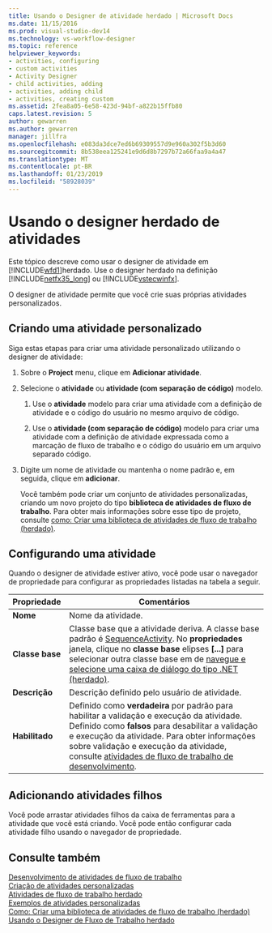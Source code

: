 ```yaml
---
title: Usando o Designer de atividade herdado | Microsoft Docs
ms.date: 11/15/2016
ms.prod: visual-studio-dev14
ms.technology: vs-workflow-designer
ms.topic: reference
helpviewer_keywords:
- activities, configuring
- custom activities
- Activity Designer
- child activities, adding
- activities, adding child
- activities, creating custom
ms.assetid: 2fea8a05-6e58-423d-94bf-a822b15ffb80
caps.latest.revision: 5
author: gewarren
ms.author: gewarren
manager: jillfra
ms.openlocfilehash: e083da3dce7ed6b69309557d9e960a302f5b3d60
ms.sourcegitcommit: 8b538eea125241e9d6d8b7297b72a66faa9a4a47
ms.translationtype: MT
ms.contentlocale: pt-BR
ms.lasthandoff: 01/23/2019
ms.locfileid: "58928039"
---
```

# <a name="using-the-legacy-activity-designer"></a>Usando o designer herdado de atividades
Este tópico descreve como usar o designer de atividade em [!INCLUDE[wfd1](../includes/wfd1-md.md)]herdado. Use o designer herdado na definição [!INCLUDE[netfx35_long](../includes/netfx35-long-md.md)] ou [!INCLUDE[vstecwinfx](../includes/vstecwinfx-md.md)].  
  
 O designer de atividade permite que você crie suas próprias atividades personalizados.  
  
## <a name="creating-a-custom-activity"></a>Criando uma atividade personalizado  
 Siga estas etapas para criar uma atividade personalizado utilizando o designer de atividade:  
  
1. Sobre o **Project** menu, clique em **Adicionar atividade**.  
  
2. Selecione o **atividade** ou **atividade (com separação de código)** modelo.  
  
   1.  Use o **atividade** modelo para criar uma atividade com a definição de atividade e o código do usuário no mesmo arquivo de código.  
  
   2.  Use o **atividade (com separação de código)** modelo para criar uma atividade com a definição de atividade expressada como a marcação de fluxo de trabalho e o código do usuário em um arquivo separado código.  
  
3. Digite um nome de atividade ou mantenha o nome padrão e, em seguida, clique em **adicionar**.  
  
   Você também pode criar um conjunto de atividades personalizadas, criando um novo projeto do tipo **biblioteca de atividades de fluxo de trabalho**. Para obter mais informações sobre esse tipo de projeto, consulte [como: Criar uma biblioteca de atividades de fluxo de trabalho (herdado)](../workflow-designer/how-to-create-a-workflow-activity-library-legacy.md).  
  
## <a name="configuring-an-activity"></a>Configurando uma atividade  
 Quando o designer de atividade estiver ativo, você pode usar o navegador de propriedade para configurar as propriedades listadas na tabela a seguir.  
  
|Propriedade|Comentários|  
|--------------|--------------|  
|**Nome**|Nome da atividade.|  
|**Classe base**|Classe base que a atividade deriva. A classe base padrão é [SequenceActivity](http://go.microsoft.com/fwlink?LinkID=65020). No **propriedades** janela, clique no **classe base** elipses **[...]**  para selecionar outra classe base em de [navegue e selecione uma caixa de diálogo do tipo .NET (herdado)](../workflow-designer/browse-and-select-a-dotnet-type-dialog-box-legacy.md).|  
|**Descrição**|Descrição definido pelo usuário de atividade.|  
|**Habilitado**|Definido como **verdadeira** por padrão para habilitar a validação e execução da atividade. Definido como **falsos** para desabilitar a validação e execução da atividade. Para obter informações sobre validação e execução da atividade, consulte [atividades de fluxo de trabalho de desenvolvimento](http://go.microsoft.com/fwlink?LinkID=65024).|  
  
## <a name="adding-child-activities"></a>Adicionando atividades filhos  
 Você pode arrastar atividades filhos da caixa de ferramentas para a atividade que você está criando. Você pode então configurar cada atividade filho usando o navegador de propriedade.  
  
## <a name="see-also"></a>Consulte também  
 [Desenvolvimento de atividades de fluxo de trabalho](http://go.microsoft.com/fwlink?LinkID=65024)   
 [Criação de atividades personalizadas](http://go.microsoft.com/fwlink?LinkID=65021)   
 [Atividades de fluxo de trabalho herdado](../workflow-designer/legacy-workflow-activities.md)   
 [Exemplos de atividades personalizadas](http://go.microsoft.com/fwlink?LinkID=65022)   
 [Como: Criar uma biblioteca de atividades de fluxo de trabalho (herdado)](../workflow-designer/how-to-create-a-workflow-activity-library-legacy.md)   
 [Usando o Designer de Fluxo de Trabalho herdado](../workflow-designer/using-the-legacy-workflow-designer.md)